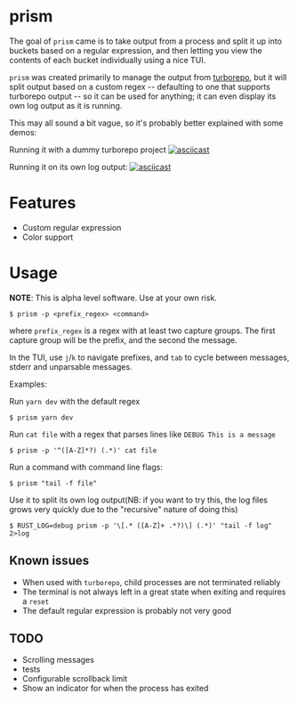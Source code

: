 # prism

The goal of `prism` came is to take output from a process and split it up into buckets based on a regular expression, and then letting you view the contents of each bucket
individually using a nice TUI.

`prism` was created primarily to manage the output from [turborepo](https://turborepo.org/), but it will split output based on a custom regex -- defaulting to one that supports turborepo output -- so it can be used for anything; it can even display its own log output as it is running.

This may all sound a bit vague, so it's probably better explained with some demos:

Running it with a dummy turborepo project
[![asciicast](https://asciinema.org/a/ln4BtwWKPMUqAaDycyswu2lXz.svg)](https://asciinema.org/a/ln4BtwWKPMUqAaDycyswu2lXz)

Running it on its own log output:
[![asciicast](https://asciinema.org/a/X22mGKcchw8BVeyShtwscZrLL.svg)](https://asciinema.org/a/X22mGKcchw8BVeyShtwscZrLL)

# Features

- Custom regular expression
- Color support

# Usage

**NOTE**: This is alpha level software. Use at your own risk.

```shell
$ prism -p <prefix_regex> <command>
```

where `prefix_regex` is a regex with at least two capture groups. The first capture group will be the prefix, and the second the message.

In the TUI, use `j`/`k` to navigate prefixes, and `tab` to cycle between messages, stderr and unparsable messages.

Examples:

Run `yarn dev` with the default regex

```shell
$ prism yarn dev
```

Run `cat file` with a regex that parses lines like `DEBUG This is a message`

```shell
$ prism -p '^([A-Z]*?) (.*)' cat file
```

Run a command with command line flags:

```shell
$ prism "tail -f file"
```

Use it to split its own log output(NB: if you want to try this, the log files grows very quickly due to the "recursive" nature of doing this)

```shell
$ RUST_LOG=debug prism -p '\[.* ([A-Z]+ .*?)\] (.*)' "tail -f log" 2>log
```

## Known issues

- When used with `turborepo`, child processes are not terminated reliably
- The terminal is not always left in a great state when exiting and requires a `reset`
- The default regular expression is probably not very good

## TODO

- Scrolling messages
- tests
- Configurable scrollback limit
- Show an indicator for when the process has exited
